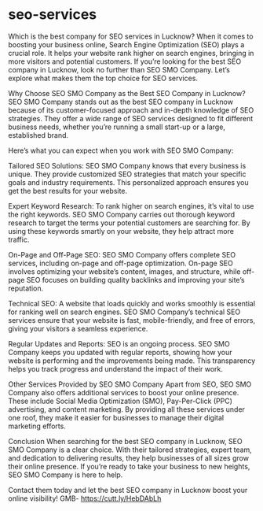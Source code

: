 # seo-services
Which is the best company for SEO services in Lucknow? 
When it comes to boosting your business online, Search Engine Optimization (SEO) plays a crucial role. It helps your website rank higher on search engines, bringing in more visitors and potential customers. If you’re looking for the best SEO company in Lucknow, look no further than SEO SMO Company. Let’s explore what makes them the top choice for SEO services.

Why Choose SEO SMO Company as the Best SEO Company in Lucknow?
SEO SMO Company stands out as the best SEO company in Lucknow because of its customer-focused approach and in-depth knowledge of SEO strategies. They offer a wide range of SEO services designed to fit different business needs, whether you’re running a small start-up or a large, established brand.

Here’s what you can expect when you work with SEO SMO Company:

Tailored SEO Solutions: SEO SMO Company knows that every business is unique. They provide customized SEO strategies that match your specific goals and industry requirements. This personalized approach ensures you get the best results for your website.

Expert Keyword Research: To rank higher on search engines, it’s vital to use the right keywords. SEO SMO Company carries out thorough keyword research to target the terms your potential customers are searching for. By using these keywords smartly on your website, they help attract more traffic.

On-Page and Off-Page SEO: SEO SMO Company offers complete SEO services, including on-page and off-page optimization. On-page SEO involves optimizing your website’s content, images, and structure, while off-page SEO focuses on building quality backlinks and improving your site’s reputation.

Technical SEO: A website that loads quickly and works smoothly is essential for ranking well on search engines. SEO SMO Company’s technical SEO services ensure that your website is fast, mobile-friendly, and free of errors, giving your visitors a seamless experience.

Regular Updates and Reports: SEO is an ongoing process. SEO SMO Company keeps you updated with regular reports, showing how your website is performing and the improvements being made. This transparency helps you track progress and understand the impact of their work.

Other Services Provided by SEO SMO Company
Apart from SEO, SEO SMO Company also offers additional services to boost your online presence. These include Social Media Optimization (SMO), Pay-Per-Click (PPC) advertising, and content marketing. By providing all these services under one roof, they make it easier for businesses to manage their digital marketing efforts.

Conclusion
When searching for the best SEO company in Lucknow, SEO SMO Company is a clear choice. With their tailored strategies, expert team, and dedication to delivering results, they help businesses of all sizes grow their online presence. If you’re ready to take your business to new heights, SEO SMO Company is here to help.

Contact them today and let the best SEO company in Lucknow boost your online visibility!
GMB- https://cutt.ly/HebDAbLh
